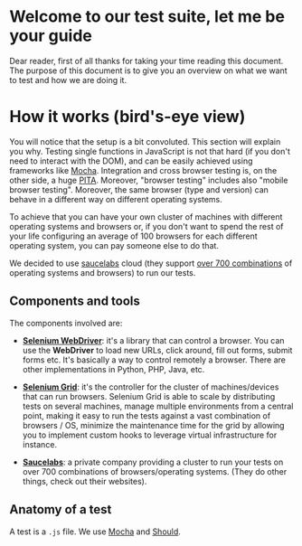 # Welcome to our test suite, let me be your guide

Dear reader, first of all thanks for taking your time reading this document.
The purpose of this document is to give you an overview on what we want to test
and how we are doing it.


# How it works (bird's-eye view)
You will notice that the setup is a bit convoluted. This section will explain
you why.  Testing single functions in JavaScript is not that hard (if you don't
need to interact with the DOM), and can be easily achieved using frameworks
like [Mocha](https://mochajs.org/). Integration and cross browser testing is,
on the other side, a huge [PITA](https://saucelabs.com/selenium/selenium-grid).
Moreover, "browser testing" includes also "mobile browser testing". Moreover,
the same browser (type and version) can behave in a different way on different
operating systems.

To achieve that you can have your own cluster of machines with different
operating systems and browsers or, if you don't want to spend the rest of your
life configuring an average of 100 browsers for each different operating
system, you can pay someone else to do that.

We decided to use [saucelabs](https://saucelabs.com/) cloud (they support [over
700 combinations](https://saucelabs.com/platforms/) of operating systems and
browsers) to run our tests.


## Components and tools

The components involved are:
 - **[Selenium WebDriver](https://www.npmjs.com/package/wd)**: it's a library
   that can control a browser.  You can use the **WebDriver** to load new URLs,
   click around, fill out forms, submit forms etc.  It's basically a way to
   control remotely a browser. There are other implementations in Python, PHP,
   Java, etc.

 - **[Selenium Grid](https://github.com/SeleniumHQ/selenium/wiki/Grid2)**: it's
   the controller for the cluster of machines/devices that can run browsers.
   Selenium Grid is able to scale by distributing tests on several machines,
   manage multiple environments from a central point, making it easy to run the
   tests against a vast combination of browsers / OS, minimize the maintenance
   time for the grid by allowing you to implement custom hooks to leverage
   virtual infrastructure for instance.

 - **[Saucelabs](https://saucelabs.com/)**: a private company providing a
   cluster to run your tests on over 700 combinations of browsers/operating
   systems. (They do other things, check out their websites).


## Anatomy of a test
A test is a `.js` file. We use [Mocha](https://mochajs.org/) and [Should](https://shouldjs.github.io/).

